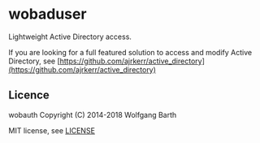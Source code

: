 wobaduser
=========

Lightweight Active Directory access.

If you are looking for a full featured solution to access and modify Active Directory, see [https://github.com/ajrkerr/active_directory](https://github.com/ajrkerr/active_directory)

Licence
-------

wobauth Copyright (C) 2014-2018  Wolfgang Barth

MIT license, see [LICENSE](LICENSE)

